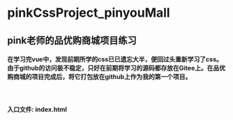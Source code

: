 # pinkCssProject_pinyouMall
## pink老师的品优购商城项目练习

#### 在学习完vue中，发现前期所学的css已已遗忘大半，便回过头重新学习了css。由于github的访问极不稳定，只好在前期将学习的源码都存放在Gitee上。在品优购商城的项目完成后，将它打包放在github上作为我的第一个项目。
<br>

#### 入口文件: index.html
